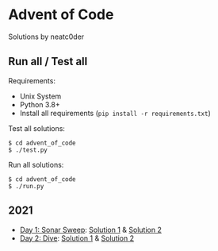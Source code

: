 # Advent of Code

Solutions by neatc0der

## Run all / Test all

Requirements:

* Unix System
* Python 3.8+
* Install all requirements (`pip install -r requirements.txt`)

Test all solutions:

```
$ cd advent_of_code
$ ./test.py
```

Run all solutions:

```
$ cd advent_of_code
$ ./run.py
```

## 2021

* [Day 1: Sonar Sweep](https://adventofcode.com/2021/day/1): [Solution 1](https://github.com/neatc0der/adventofcode2021/blob/master/advent_of_code/y2021/day01/solution1.py) & [Solution 2](https://github.com/neatc0der/adventofcode2021/blob/master/advent_of_code/y2021/day01/solution2.py)
* [Day 2: Dive](https://adventofcode.com/2021/day/2): [Solution 1](https://github.com/neatc0der/adventofcode2021/blob/master/advent_of_code/y2021/day02/solution1.py) & [Solution 2](https://github.com/neatc0der/adventofcode2021/blob/master/advent_of_code/y2021/day02/solution2.py)
